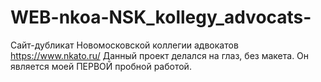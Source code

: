 # WEB-nkoa-NSK_kollegy_advocats-

Сайт-дубликат Новомосковской коллегии адвокатов https://www.nkato.ru/
Данный проект делался на глаз, без макета.
Он является моей ПЕРВОЙ пробной работой.
